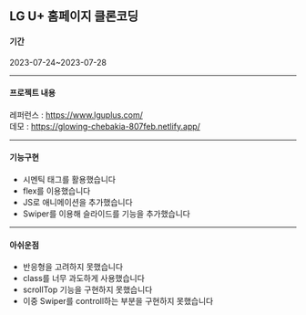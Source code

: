 ## LG U+ 홈페이지 클론코딩

#### 기간

2023-07-24~2023-07-28

---

#### 프로젝트 내용

레퍼런스 : https://www.lguplus.com/
<br> 데모 : https://glowing-chebakia-807feb.netlify.app/

---

#### 기능구현

- 시멘틱 태그를 활용했습니다
- flex를 이용했습니다
- JS로 애니메이션을 추가했습니다
- Swiper를 이용해 슬라이드를 기능을 추가했습니다

---

#### 아쉬운점

- 반응형을 고려하지 못했습니다
- class를 너무 과도하게 사용했습니다
- scrollTop 기능을 구현하지 못했습니다
- 이중 Swiper를 controll하는 부분을 구현하지 못했습니다
